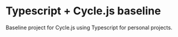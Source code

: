 # Typescript + Cycle.js baseline

Baseline project for Cycle.js using Typescript for personal projects.
